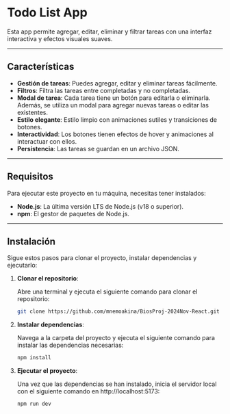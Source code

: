# Todo List App

Esta app permite agregar, editar, eliminar y filtrar tareas con una interfaz interactiva y efectos visuales suaves.

---

## Características

- **Gestión de tareas**: Puedes agregar, editar y eliminar tareas fácilmente.
- **Filtros**: Filtra las tareas entre completadas y no completadas.
- **Modal de tarea**: Cada tarea tiene un botón para editarla o eliminarla. Además, se utiliza un modal para agregar nuevas tareas o editar las existentes.
- **Estilo elegante**: Estilo limpio con animaciones sutiles y transiciones de botones.
- **Interactividad**: Los botones tienen efectos de hover y animaciones al interactuar con ellos.
- **Persistencia**: Las tareas se guardan en un archivo JSON.

---

## Requisitos

Para ejecutar este proyecto en tu máquina, necesitas tener instalados:

- **Node.js**: La última versión LTS de Node.js (v18 o superior).
- **npm**: El gestor de paquetes de Node.js.

---

## Instalación

Sigue estos pasos para clonar el proyecto, instalar dependencias y ejecutarlo:

1. **Clonar el repositorio**:

   Abre una terminal y ejecuta el siguiente comando para clonar el repositorio:

   ```bash
   git clone https://github.com/mnemoakina/BiosProj-2024Nov-React.git

2. **Instalar dependencias**:
  
   Navega a la carpeta del proyecto y ejecuta el siguiente comando para instalar las dependencias necesarias:
   ```bash
   npm install
   ```

3. **Ejecutar el proyecto**:

   Una vez que las dependencias se han instalado, inicia el servidor local con el siguiente comando en http://localhost:5173:
   ```bash
   npm run dev
   ```
